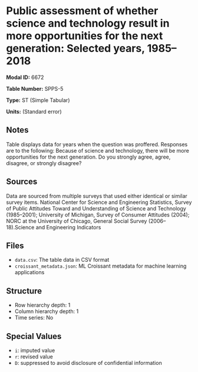 # Public assessment of whether science and technology result in more opportunities for the next generation: Selected years, 1985–2018

**Modal ID:** 6672

**Table Number:** SPPS-5

**Type:** ST (Simple Tabular)

**Units:** (Standard error)

## Notes

Table displays data for years when the question was proffered. Responses are to the following: Because of science and technology, there will be more opportunities for the next generation. Do you strongly agree, agree, disagree, or strongly disagree?

## Sources

Data are sourced from multiple surveys that used either identical or similar survey items. National Center for Science and Engineering Statistics, Survey of Public Attitudes Toward and Understanding of Science and Technology (1985–2001); University of Michigan, Survey of Consumer Attitudes (2004); NORC at the University of Chicago, General Social Survey (2006–18).Science and Engineering Indicators

## Files

- `data.csv`: The table data in CSV format
- `croissant_metadata.json`: ML Croissant metadata for machine learning applications

## Structure

- Row hierarchy depth: 1
- Column hierarchy depth: 1
- Time series: No

## Special Values

- `i`: imputed value
- `r`: revised value
- `D`: suppressed to avoid disclosure of confidential information
